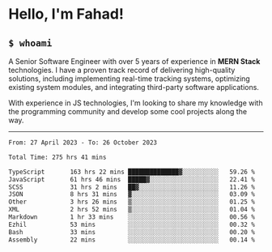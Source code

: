 <h1>Hello, I'm Fahad!</h1>

<h2><code>$ whoami</code></h2>

A Senior Software Engineer with over 5 years of experience in **MERN Stack** technologies. I have a proven track record of delivering high-quality solutions, including implementing real-time tracking systems, optimizing existing system modules, and integrating third-party software applications.

With experience in JS technologies, I'm looking to share my knowledge with the programming community and develop some cool projects along the way.

---

<!--START_SECTION:waka-->

```txt
From: 27 April 2023 - To: 26 October 2023

Total Time: 275 hrs 41 mins

TypeScript       163 hrs 22 mins ██████████████▓░░░░░░░░░░   59.26 %
JavaScript       61 hrs 46 mins  █████▓░░░░░░░░░░░░░░░░░░░   22.41 %
SCSS             31 hrs 2 mins   ██▓░░░░░░░░░░░░░░░░░░░░░░   11.26 %
JSON             8 hrs 31 mins   ▓░░░░░░░░░░░░░░░░░░░░░░░░   03.09 %
Other            3 hrs 26 mins   ▒░░░░░░░░░░░░░░░░░░░░░░░░   01.25 %
XML              2 hrs 52 mins   ▒░░░░░░░░░░░░░░░░░░░░░░░░   01.04 %
Markdown         1 hr 33 mins    ░░░░░░░░░░░░░░░░░░░░░░░░░   00.56 %
Ezhil            53 mins         ░░░░░░░░░░░░░░░░░░░░░░░░░   00.32 %
Bash             33 mins         ░░░░░░░░░░░░░░░░░░░░░░░░░   00.20 %
Assembly         22 mins         ░░░░░░░░░░░░░░░░░░░░░░░░░   00.14 %
```

<!--END_SECTION:waka-->

<!--
**heyFahad/heyFahad** is a ✨ _special_ ✨ repository because its `README.md` (this file) appears on your GitHub profile.

Here are some ideas to get you started:

- 🔭 I’m currently working on ...
- 🌱 I’m currently learning ...
- 👯 I’m looking to collaborate on ...
- 🤔 I’m looking for help with ...
- 💬 Ask me about ...
- 📫 How to reach me: ...
- 😄 Pronouns: ...
- ⚡ Fun fact: ...
-->
